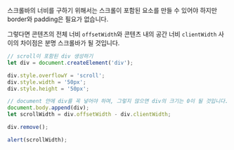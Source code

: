 스크롤바의 너비를 구하기 위해서는 스크롤이 포함된 요소를 만들 수 있어야 하지만 border와 padding은 필요가 없습니다.

그렇다면 콘텐츠의 전체 너비 `offsetWidth`와 콘텐츠 내의 공간 너비 `clientWidth` 사이의 차이점은 분명 스크롤바가 될 것입니다.

```js run
// scroll이 포함된 div 생성하기
let div = document.createElement('div');

div.style.overflowY = 'scroll';
div.style.width = '50px';
div.style.height = '50px';

// document 안에 div를 꼭 넣어야 하며, 그렇지 않으면 div의 크기는 0이 될 것입니다.
document.body.append(div);
let scrollWidth = div.offsetWidth - div.clientWidth;

div.remove();

alert(scrollWidth);
```
